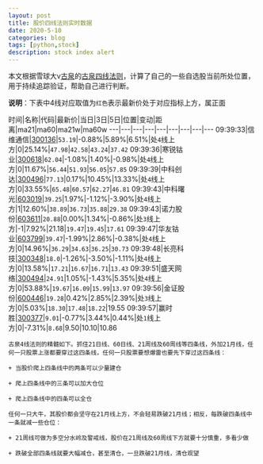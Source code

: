 ```yaml
---
layout: post
title: 股价四线法则实时数据
date: 2020-5-10
categories: blog
tags: [python,stock]
description: stock index alert
---
```



本文根据雪球大v[古泉](https://xueqiu.com/u/7148646888)的[古泉四线法则](https://xueqiu.com/7148646888/130498192)，计算了自己的一些自选股当前所处位置，用于持续追踪验证，帮助自己进行判断。

**说明**：下表中4线对应取值为`红色`表示最新价处于对应指标上方，属正面

时间|名称|代码|最新价|当日|3日|5日|位置|变动|距离|ma21|ma60|ma21w|ma60w
---|---|---|---|---|---|---|---|---
09:39:33|信维通信|[300136](https://xueqiu.com/S/SZ300136)|`53.19`|-0.88%|5.89%|6.51%|处`4`线上方|0|25.14%|`47.98`|`42.58`|`43.24`|`37.42`
09:39:36|寒锐钴业|[300618](https://xueqiu.com/S/SZ300618)|`62.04`|-1.08%|1.40%|-0.98%|处`4`线上方|0|11.67%|`56.44`|`51.93`|`56.05`|`57.85`
09:39:39|中科创达|[300496](https://xueqiu.com/S/SZ300496)|`77.13`|0.17%|10.45%|13.33%|处`4`线上方|0|33.55%|`65.48`|`60.57`|`62.27`|`46.81`
09:39:43|中科曙光|[603019](https://xueqiu.com/S/SH603019)|`39.25`|1.97%|-1.12%|-3.90%|处`4`线上方|1|12.60%|`38.89`|`36.73`|`35.88`|`29.38`
09:39:43|诺力股份|[603611](https://xueqiu.com/S/SH603611)|`20.88`|0.00%|1.34%|-0.86%|处`3`线上方|-1|7.92%|21.18|`19.47`|`19.45`|`17.61`
09:39:47|华友钴业|[603799](https://xueqiu.com/S/SH603799)|`39.47`|-1.99%|2.86%|-0.38%|处`4`线上方|0|14.96%|`36.29`|`34.63`|`36.25`|`30.73`
09:39:48|长亮科技|[300348](https://xueqiu.com/S/SZ300348)|`18.0`|-1.26%|-3.50%|-1.11%|处`4`线上方|0|13.58%|`17.21`|`16.67`|`16.71`|`13.43`
09:39:51|盛天网络|[300494](https://xueqiu.com/S/SZ300494)|`24.91`|1.05%|-1.43%|5.35%|处`4`线上方|0|53.88%|`19.67`|`16.09`|`15.99`|`13.97`
09:39:56|金证股份|[600446](https://xueqiu.com/S/SH600446)|`19.28`|0.42%|2.85%|2.39%|处`3`线上方|0|5.03%|`18.30`|`17.48`|`18.22`|19.55
09:39:57|赢时胜|[300377](https://xueqiu.com/S/SZ300377)|`9.01`|-0.77%|3.44%|0.44%|处`1`线上方|0|-7.31%|`8.68`|9.50|10.10|10.86

```
古泉4线法则的精髓如下。抓住21日线、60日线、21周线及60周线等四条线，外加21月线，任何一只股票上涨都要穿过这四条线，任何一只股票要想爆雷也要先下穿过这四条线：

+ 当股价爬上四条线中的两条可以少量建仓

+ 爬上四条线中的三条可以加大仓位

+ 爬上四条线中的四条可以全仓

任何一只大牛，其股价都会坚守在21月线上方，不会轻易跌破21月线；相反，每跌破四条线中一条就减一些仓位：

+ 21周线可做为多空分水岭及警戒线，股价在21周线及60周线下方就要十分慎重，多看少做

+ 跌破全部四条线就要大幅减仓，甚至清仓，一旦跌破21月线，清仓观望
```